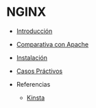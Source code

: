 # NGINX

- [Introducción]()

- [Comparativa con Apache]()

- [Instalación]()

- [Casos Práctivos]()

- Referencias
  * [Kinsta](https://kinsta.com/es/base-de-conocimiento/que-es-nginx/)
